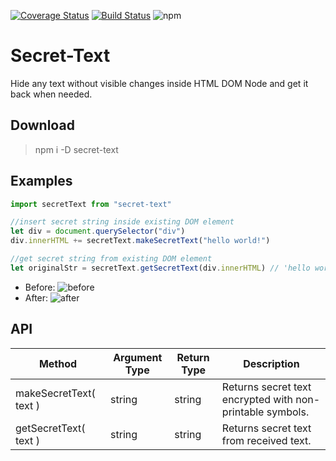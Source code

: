 [![Coverage Status](https://coveralls.io/repos/github/azzztec/secret-text/badge.svg?branch=main)](https://coveralls.io/github/azzztec/secret-text?branch=main)
[![Build Status](https://www.travis-ci.com/azzztec/secret-text.svg?branch=main)](https://www.travis-ci.com/azzztec/secret-text)
![npm](https://img.shields.io/npm/v/secret-text)

# Secret-Text

Hide any text without visible changes inside HTML DOM Node and get it back when needed.

## Download

> npm i -D secret-text

## Examples

```javascript
import secretText from "secret-text"

//insert secret string inside existing DOM element
let div = document.querySelector("div")
div.innerHTML += secretText.makeSecretText("hello world!")

//get secret string from existing DOM element
let originalStr = secretText.getSecretText(div.innerHTML) // 'hello world!'
```

- Before:
  ![before](https://user-images.githubusercontent.com/57875019/105613212-67beb980-5dd2-11eb-8a4c-6714f88da0cd.png)
- After:
  ![after](https://user-images.githubusercontent.com/57875019/105613210-668d8c80-5dd2-11eb-81e1-999244b2751b.png)

## API

| Method                 | Argument Type | Return Type | Description                                               |
| ---------------------- | ------------- | ----------- | --------------------------------------------------------- |
| makeSecretText( text ) | string        | string      | Returns secret text encrypted with non-printable symbols. |
| getSecretText( text )  | string        | string      | Returns secret text from received text.                   |
